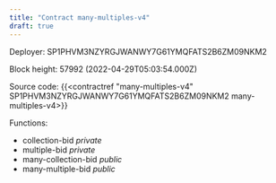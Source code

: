 ```yaml
---
title: "Contract many-multiples-v4"
draft: true
---
```

Deployer: SP1PHVM3NZYRGJWANWY7G61YMQFATS2B6ZM09NKM2


 



Block height: 57992 (2022-04-29T05:03:54.000Z)

Source code: {{<contractref "many-multiples-v4" SP1PHVM3NZYRGJWANWY7G61YMQFATS2B6ZM09NKM2 many-multiples-v4>}}

Functions:

* collection-bid _private_
* multiple-bid _private_
* many-collection-bid _public_
* many-multiple-bid _public_
